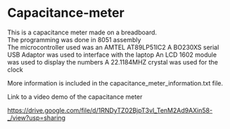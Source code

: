 # Capacitance-meter
This is a capacitance meter made on a breadboard.  
The programming was done in 8051 assembly  
The microcontroller used was an AMTEL AT89LP51IC2
A BO230XS serial USB Adaptor was used to interface with the laptop
An LCD 1602 module was used to display the numbers
A 22.1184MHZ crystal was used for the clock


More information is included in the capacitance_meter_information.txt file.  

Link to a video demo of the capacitance meter  

https://drive.google.com/file/d/1RNDyTZ02BjpT3vI_TenM2Ad9AXin58-_/view?usp=sharing
